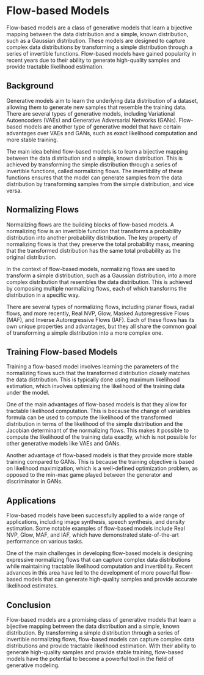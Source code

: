 # Flow-based Models

Flow-based models are a class of generative models that learn a bijective mapping between the data distribution and a simple, known distribution, such as a Gaussian distribution. These models are designed to capture complex data distributions by transforming a simple distribution through a series of invertible functions. Flow-based models have gained popularity in recent years due to their ability to generate high-quality samples and provide tractable likelihood estimation.

## Background

Generative models aim to learn the underlying data distribution of a dataset, allowing them to generate new samples that resemble the training data. There are several types of generative models, including Variational Autoencoders (VAEs) and Generative Adversarial Networks (GANs). Flow-based models are another type of generative model that have certain advantages over VAEs and GANs, such as exact likelihood computation and more stable training.

The main idea behind flow-based models is to learn a bijective mapping between the data distribution and a simple, known distribution. This is achieved by transforming the simple distribution through a series of invertible functions, called normalizing flows. The invertibility of these functions ensures that the model can generate samples from the data distribution by transforming samples from the simple distribution, and vice versa.

## Normalizing Flows

Normalizing flows are the building blocks of flow-based models. A normalizing flow is an invertible function that transforms a probability distribution into another probability distribution. The key property of normalizing flows is that they preserve the total probability mass, meaning that the transformed distribution has the same total probability as the original distribution.

In the context of flow-based models, normalizing flows are used to transform a simple distribution, such as a Gaussian distribution, into a more complex distribution that resembles the data distribution. This is achieved by composing multiple normalizing flows, each of which transforms the distribution in a specific way.

There are several types of normalizing flows, including planar flows, radial flows, and more recently, Real NVP, Glow, Masked Autoregressive Flows (MAF), and Inverse Autoregressive Flows (IAF). Each of these flows has its own unique properties and advantages, but they all share the common goal of transforming a simple distribution into a more complex one.

## Training Flow-based Models

Training a flow-based model involves learning the parameters of the normalizing flows such that the transformed distribution closely matches the data distribution. This is typically done using maximum likelihood estimation, which involves optimizing the likelihood of the training data under the model.

One of the main advantages of flow-based models is that they allow for tractable likelihood computation. This is because the change of variables formula can be used to compute the likelihood of the transformed distribution in terms of the likelihood of the simple distribution and the Jacobian determinant of the normalizing flows. This makes it possible to compute the likelihood of the training data exactly, which is not possible for other generative models like VAEs and GANs.

Another advantage of flow-based models is that they provide more stable training compared to GANs. This is because the training objective is based on likelihood maximization, which is a well-defined optimization problem, as opposed to the min-max game played between the generator and discriminator in GANs.

## Applications

Flow-based models have been successfully applied to a wide range of applications, including image synthesis, speech synthesis, and density estimation. Some notable examples of flow-based models include Real NVP, Glow, MAF, and IAF, which have demonstrated state-of-the-art performance on various tasks.

One of the main challenges in developing flow-based models is designing expressive normalizing flows that can capture complex data distributions while maintaining tractable likelihood computation and invertibility. Recent advances in this area have led to the development of more powerful flow-based models that can generate high-quality samples and provide accurate likelihood estimates.

## Conclusion

Flow-based models are a promising class of generative models that learn a bijective mapping between the data distribution and a simple, known distribution. By transforming a simple distribution through a series of invertible normalizing flows, flow-based models can capture complex data distributions and provide tractable likelihood estimation. With their ability to generate high-quality samples and provide stable training, flow-based models have the potential to become a powerful tool in the field of generative modeling.
